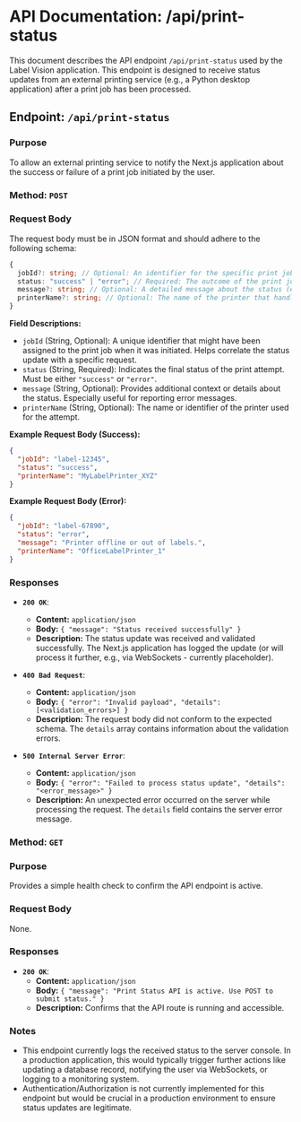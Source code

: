 # API Documentation: /api/print-status

This document describes the API endpoint `/api/print-status` used by the Label Vision application. This endpoint is designed to receive status updates from an external printing service (e.g., a Python desktop application) after a print job has been processed.

## Endpoint: `/api/print-status`

### Purpose

To allow an external printing service to notify the Next.js application about the success or failure of a print job initiated by the user.

### Method: `POST`

### Request Body

The request body must be in JSON format and should adhere to the following schema:

```typescript
{
  jobId?: string; // Optional: An identifier for the specific print job.
  status: "success" | "error"; // Required: The outcome of the print job.
  message?: string; // Optional: A detailed message about the status (e.g., error details).
  printerName?: string; // Optional: The name of the printer that handled the job.
}
```

**Field Descriptions:**

*   `jobId` (String, Optional): A unique identifier that might have been assigned to the print job when it was initiated. Helps correlate the status update with a specific request.
*   `status` (String, Required): Indicates the final status of the print attempt. Must be either `"success"` or `"error"`.
*   `message` (String, Optional): Provides additional context or details about the status. Especially useful for reporting error messages.
*   `printerName` (String, Optional): The name or identifier of the printer used for the attempt.

**Example Request Body (Success):**

```json
{
  "jobId": "label-12345",
  "status": "success",
  "printerName": "MyLabelPrinter_XYZ"
}
```

**Example Request Body (Error):**

```json
{
  "jobId": "label-67890",
  "status": "error",
  "message": "Printer offline or out of labels.",
  "printerName": "OfficeLabelPrinter_1"
}
```

### Responses

*   **`200 OK`**:
    *   **Content:** `application/json`
    *   **Body:** `{ "message": "Status received successfully" }`
    *   **Description:** The status update was received and validated successfully. The Next.js application has logged the update (or will process it further, e.g., via WebSockets - currently placeholder).

*   **`400 Bad Request`**:
    *   **Content:** `application/json`
    *   **Body:** `{ "error": "Invalid payload", "details": [<validation_errors>] }`
    *   **Description:** The request body did not conform to the expected schema. The `details` array contains information about the validation errors.

*   **`500 Internal Server Error`**:
    *   **Content:** `application/json`
    *   **Body:** `{ "error": "Failed to process status update", "details": "<error_message>" }`
    *   **Description:** An unexpected error occurred on the server while processing the request. The `details` field contains the server error message.

### Method: `GET`

### Purpose

Provides a simple health check to confirm the API endpoint is active.

### Request Body

None.

### Responses

*   **`200 OK`**:
    *   **Content:** `application/json`
    *   **Body:** `{ "message": "Print Status API is active. Use POST to submit status." }`
    *   **Description:** Confirms that the API route is running and accessible.

### Notes

*   This endpoint currently logs the received status to the server console. In a production application, this would typically trigger further actions like updating a database record, notifying the user via WebSockets, or logging to a monitoring system.
*   Authentication/Authorization is not currently implemented for this endpoint but would be crucial in a production environment to ensure status updates are legitimate.
